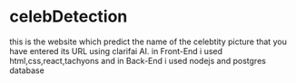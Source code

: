 # celebDetection

this is the website which predict the name of the celebtity picture that you have entered its URL using clarifai AI.
in Front-End i used html,css,react,tachyons and in Back-End i used nodejs and postgres database
